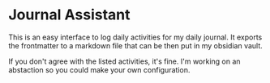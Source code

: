 # Journal Assistant

This is an easy interface to log daily activities for my daily journal. It exports the frontmatter to a markdown file that can be then put in my obsidian vault.

If you don't agree with the listed activities, it's fine. I'm working on an abstaction so you could make your own configuration.
